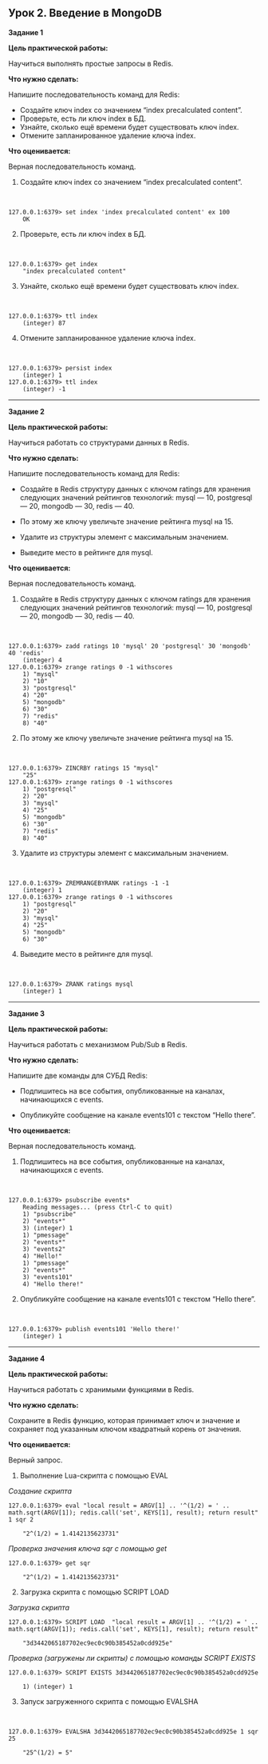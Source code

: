 
## Урок 2. Введение в MongoDB

**Задание 1**

**Цель практической работы:**

Научиться выполнять простые запросы в Redis.

**Что нужно сделать:**

Напишите последовательность команд для Redis:
* Создайте ключ index со значением “index precalculated content”.
* Проверьте, есть ли ключ index в БД.
* Узнайте, сколько ещё времени будет существовать ключ index.
* Отмените запланированное удаление ключа index.

**Что оценивается:**

Верная последовательность команд.

1. Создайте ключ index со значением “index precalculated content”.

<br>

    127.0.0.1:6379> set index 'index precalculated content' ex 100
        OK



2.	Проверьте, есть ли ключ index в БД.

<br>

    127.0.0.1:6379> get index
        "index precalculated content"

3.	Узнайте, сколько ещё времени будет существовать ключ index.


<br>

    127.0.0.1:6379> ttl index
        (integer) 87

4.	Отмените запланированное удаление ключа index.


<br>

    127.0.0.1:6379> persist index
        (integer) 1
    127.0.0.1:6379> ttl index
        (integer) -1


---

**Задание 2**

**Цель практической работы:**

Научиться работать со структурами данных в Redis.

**Что нужно сделать:**

Напишите последовательность команд для Redis:

* Создайте в Redis структуру данных с ключом ratings для хранения следующих значений рейтингов технологий: mysql — 10, postgresql — 20, mongodb — 30, redis — 40.

* По этому же ключу увеличьте значение рейтинга mysql на 15.

* Удалите из структуры элемент с максимальным значением.

* Выведите место в рейтинге для mysql.

**Что оценивается:**

Верная последовательность команд.



1.	Создайте в Redis структуру данных с ключом ratings для хранения следующих значений рейтингов технологий: mysql — 10, postgresql — 20, mongodb — 30, redis — 40. 

<br>

    127.0.0.1:6379> zadd ratings 10 'mysql' 20 'postgresql' 30 'mongodb' 40 'redis'
        (integer) 4
    127.0.0.1:6379> zrange ratings 0 -1 withscores
        1) "mysql"
        2) "10"
        3) "postgresql"
        4) "20"
        5) "mongodb"
        6) "30"
        7) "redis"
        8) "40"

2.	По этому же ключу увеличьте значение рейтинга mysql на 15.

<br>

    127.0.0.1:6379> ZINCRBY ratings 15 "mysql"
        "25"
    127.0.0.1:6379> zrange ratings 0 -1 withscores
        1) "postgresql"
        2) "20"
        3) "mysql"
        4) "25"
        5) "mongodb"
        6) "30"
        7) "redis"
        8) "40"

3. Удалите из структуры элемент с максимальным значением.

<br>

    127.0.0.1:6379> ZREMRANGEBYRANK ratings -1 -1
        (integer) 1
    127.0.0.1:6379> zrange ratings 0 -1 withscores
        1) "postgresql"
        2) "20"
        3) "mysql"
        4) "25"
        5) "mongodb"
        6) "30"

4.	Выведите место в рейтинге для mysql.

<br>

    127.0.0.1:6379> ZRANK ratings mysql
        (integer) 1 

---

**Задание 3**

**Цель практической работы:**

Научиться работать с механизмом Pub/Sub в Redis.

**Что нужно сделать:**

Напишите две команды для СУБД Redis:

* Подпишитесь на все события, опубликованные на каналах, начинающихся с events.

* Опубликуйте сообщение на канале events101 с текстом “Hello there”.

**Что оценивается:**

Верная последовательность команд.


1.	Подпишитесь на все события, опубликованные на каналах, начинающихся с events.

<br>

    127.0.0.1:6379> psubscribe events*
        Reading messages... (press Ctrl-C to quit)
        1) "psubscribe"
        2) "events*"
        3) (integer) 1
        1) "pmessage"
        2) "events*"
        3) "events2"
        4) "Hello!"
        1) "pmessage"
        2) "events*"
        3) "events101"
        4) "Hello there!"

2.	Опубликуйте сообщение на канале events101 с текстом “Hello there”.

<br>

    127.0.0.1:6379> publish events101 'Hello there!'
        (integer) 1

---

**Задание 4**

**Цель практической работы:**

Научиться работать с хранимыми функциями в Redis.

**Что нужно сделать:**

Сохраните в Redis функцию, которая принимает ключ и значение и сохраняет под указанным ключом квадратный корень от значения.

**Что оценивается:**

Верный запрос.


1.	Выполнение Lua-скрипта с помощью EVAL

*Создание скрипта*


    127.0.0.1:6379> eval "local result = ARGV[1] .. '^(1/2) = ' .. math.sqrt(ARGV[1]); redis.call('set', KEYS[1], result); return result" 1 sqr 2

        "2^(1/2) = 1.4142135623731"

*Проверка значения ключа sqr с помощью get*

    127.0.0.1:6379> get sqr

        "2^(1/2) = 1.4142135623731"

2.	Загрузка скрипта с помощью SCRIPT LOAD

*Загрузка скрипта*

    127.0.0.1:6379> SCRIPT LOAD  "local result = ARGV[1] .. '^(1/2) = ' .. math.sqrt(ARGV[1]); redis.call('set', KEYS[1], result); return result"
        
        "3d3442065187702ec9ec0c90b385452a0cdd925e"

*Проверка (загружены ли скрипты) с помощью команды SCRIPT EXISTS*


    127.0.0.1:6379> SCRIPT EXISTS 3d3442065187702ec9ec0c90b385452a0cdd925e
        
        1) (integer) 1

3.	Запуск загруженного скрипта с помощью EVALSHA

<br>

    127.0.0.1:6379> EVALSHA 3d3442065187702ec9ec0c90b385452a0cdd925e 1 sqr 25
        
        "25^(1/2) = 5"


    